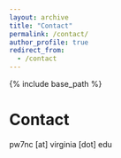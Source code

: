 ```yaml
---
layout: archive
title: "Contact"
permalink: /contact/
author_profile: true
redirect_from:
  - /contact
---
```


{% include base_path %}

Contact
======
pw7nc \[at\] virginia \[dot\] edu